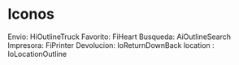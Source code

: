 # Iconos
Envio: HiOutlineTruck
Favorito: FiHeart
Busqueda: AiOutlineSearch
Impresora: FiPrinter
Devolucion: IoReturnDownBack
location : IoLocationOutline